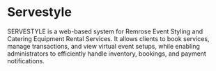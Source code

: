 # Servestyle
SERVESTYLE is a web-based system for Remrose Event Styling and Catering Equipment Rental Services. It allows clients to book services, manage transactions, and view virtual event setups, while enabling administrators to efficiently handle inventory, bookings, and payment notifications.
